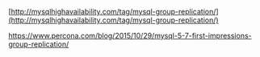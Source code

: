 [http://mysqlhighavailability.com/tag/mysql-group-replication/](http://mysqlhighavailability.com/tag/mysql-group-replication/)



https://www.percona.com/blog/2015/10/29/mysql-5-7-first-impressions-group-replication/

